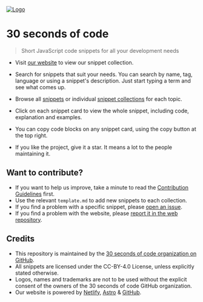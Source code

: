 [![Logo](/logo.png)](https://30secondsofcode.org/js/p/1)

# 30 seconds of code

> Short JavaScript code snippets for all your development needs

* Visit [our website](https://30secondsofcode.org) to view our snippet collection.

* Search for snippets that suit your needs. You can search by name, tag, language or using a snippet's description. Just start typing a term and see what comes up.
* Browse all [snippets](https://30secondsofcode.org/snippes/p/1) or individual [snippet collections](https://30secondsofcode.org/collections/p/1) for each topic.
* Click on each snippet card to view the whole snippet, including code, explanation and examples.
* You can copy code blocks on any snippet card, using the copy button at the top right.
* If you like the project, give it a star. It means a lot to the people maintaining it.


## Want to contribute?

* If you want to help us improve, take a minute to read the [Contribution Guidelines](/CONTRIBUTING.md) first.
* Use the relevant `template.md` to add new snippets to each collection.
* If you find a problem with a specific snippet, please [open an issue](https://github.com/30-seconds/30-seconds-of-code/issues/new).
* If you find a problem with the website, please [report it in the web repository](https://github.com/30-seconds/30-seconds-web/issues/new).

## Credits

* This repository is maintained by the [30 seconds of code organization on GitHub](https://github.com/30-seconds).
* All snippets are licensed under the CC-BY-4.0 License, unless explicitly stated otherwise.
* Logos, names and trademarks are not to be used without the explicit consent of the owners of the 30 seconds of code GitHub organization.
* Our website is powered by [Netlify](https://www.netlify.com/), [Astro](https://astro.build/) & [GitHub](https://github.com/).
